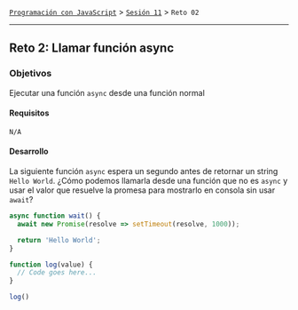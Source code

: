 [`Programación con JavaScript`](../../Readme.md) > [`Sesión 11`](../Readme.md) > `Reto 02`

---

## Reto 2: Llamar función async

### Objetivos

Ejecutar una función `async` desde una función normal

#### Requisitos

`N/A`

#### Desarrollo

La siguiente función `async` espera un segundo antes de retornar un string `Hello World`. ¿Cómo podemos llamarla desde
una función que no es `async` y usar el valor que resuelve la promesa para mostrarlo en consola sin usar `await`?

```javascript
async function wait() {
  await new Promise(resolve => setTimeout(resolve, 1000));

  return 'Hello World';
}

function log(value) {
  // Code goes here...
}

log()
```
